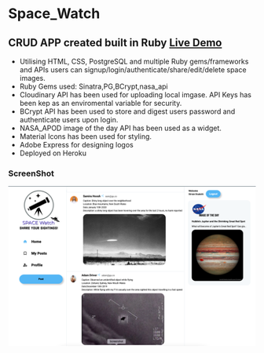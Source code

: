 # Space_Watch
## CRUD APP created built in Ruby  <a href="https://sirvand.github.io/Melbourne-Subway-Planner/"> Live Demo </a>



- Utilising HTML, CSS, PostgreSQL and multiple Ruby gems/frameworks and APIs users can signup/login/authenticate/share/edit/delete space images.
- Ruby Gems used: Sinatra,PG,BCrypt,nasa_api
- Cloudinary API has been used for uploading local imgase. API Keys has been kep as an enviromental variable for security.
- BCrypt API has been used to store and digest users password and authenticate users upon login.
- NASA_APOD image of the day API has been used as a widget.
- Material Icons has been used for styling.
- Adobe Express for designing logos
- Deployed on Heroku

### ScreenShot
![Screenshot](screenshot.png)

